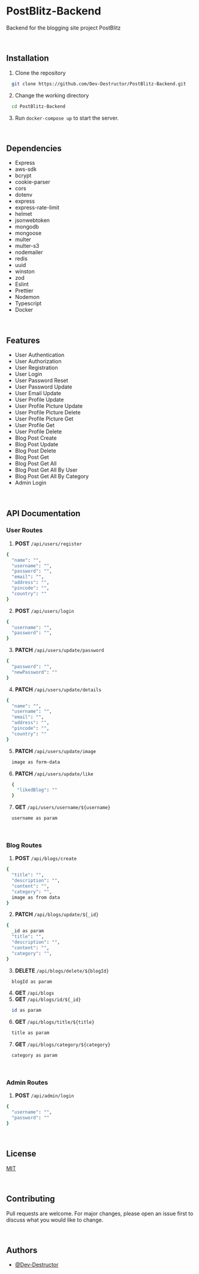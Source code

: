 # PostBlitz-Backend

Backend for the blogging site project PostBlitz

<br />

## Installation

1. Clone the repository

```bash
  git clone https://github.com/Dev-Destructor/PostBlitz-Backend.git
```

2. Change the working directory

```bash
  cd PostBlitz-Backend
```

3. Run `docker-compose up` to start the server.

<br />

## Dependencies

- Express
- aws-sdk
- bcrypt
- cookie-parser
- cors
- dotenv
- express
- express-rate-limit
- helmet
- jsonwebtoken
- mongodb
- mongoose
- multer
- multer-s3
- nodemailer
- redis
- uuid
- winston
- zod
- Eslint
- Prettier
- Nodemon
- Typescript
- Docker

<br />

## Features

- User Authentication
- User Authorization
- User Registration
- User Login
- User Password Reset
- User Password Update
- User Email Update
- User Profile Update
- User Profile Picture Update
- User Profile Picture Delete
- User Profile Picture Get
- User Profile Get
- User Profile Delete
- Blog Post Create
- Blog Post Update
- Blog Post Delete
- Blog Post Get
- Blog Post Get All
- Blog Post Get All By User
- Blog Post Get All By Category
- Admin Login

<Br />

## API Documentation

### User Routes

1. **POST** `/api/users/register`

```bash
{
  "name": "",
  "username": "",
  "password": "",
  "email": "",
  "address": "",
  "pincode": "",
  "country": ""
}
```

2. **POST** `/api/users/login`

```bash
{
  "username": "",
  "password": "",
}
```

3. **PATCH** `/api/users/update/password`

```bash
{
  "password": "",
  "newPassword": ""
}
```

4. **PATCH** `/api/users/update/details`

```bash
{
  "name": "",
  "username": "",
  "email": "",
  "address": "",
  "pincode": "",
  "country": ""
}
```

5. **PATCH** `/api/users/update/image`

```bash
  image as form-data
```

6. **PATCH** `/api/users/update/like`

```bash
  {
    "likedBlog": ""
  }
```

7. **GET** `/api/users/username/${username}`

```bash
  username as param
```

<br />

### Blog Routes

1. **POST** `/api/blogs/create`

```bash
{
  "title": "",
  "description": "",
  "content": "",
  "category": "",
  image as from data
}
```

2. **PATCH** `/api/blogs/update/${_id}`

```bash
{
  _id as param
  "title": "",
  "description": "",
  "content": "",
  "category": "",
}
```

3. **DELETE** `/api/blogs/delete/${blogId}`

```bash
  blogId as param
```

4. **GET** `/api/blogs`
5. **GET** `/api/blogs/id/${_id}`

```bash
  id as param
```

6. **GET** `/api/blogs/title/${title}`

```bash
  title as param
```

7. **GET** `/api/blogs/category/${category}`

```bash
  category as param
```

<Br />

### Admin Routes

1. **POST** `/api/admin/login`

```bash
{
  "username": "",
  "password": ""
}
```

<Br/>

## License

[MIT](https://choosealicense.com/licenses/mit/)

<Br/>

## Contributing

Pull requests are welcome. For major changes, please open an issue first to discuss what you would like to change.

<Br/>

## Authors

- [@Dev-Destructor](https://www.github.com/Dev-Destructor)
